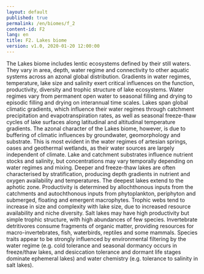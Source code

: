 ```yaml
---
layout: default
published: true
permalink: /en/biomes/f_2
content-id: F2
lang: en
title: F2. Lakes biome
version: v1.0, 2020-01-20 12:00:00
---
```


The Lakes biome includes lentic ecosystems defined by their still waters. They vary in area, depth, water regime and connectivity to other aquatic systems across an azonal global distribution. Gradients in water regimes, temperature, lake size and salinity exert critical influences on the function, productivity, diversity and trophic structure of lake ecosystems. Water regimes vary from permanent open water to seasonal filling and drying to episodic filling and drying on interannual time scales. Lakes span global climatic gradients, which influence their water regimes through catchment precipitation and evapotranspiration rates, as well as seasonal freeze-thaw cycles of lake surfaces along latitudinal and altitudinal temperature gradients. The azonal character of the Lakes biome, however, is due to buffering of climatic influences by groundwater, geomorphology and substrate. This is most evident in the water regimes of artesian springs, oases and geothermal wetlands, as their water sources are largely independent of climate. Lake and catchment substrates influence nutrient stocks and salinity, but concentrations may vary temporally depending on water regimes and mixing. Deeper and freeze-thaw lakes are often characterised by stratification, producing depth gradients in nutrient and oxygen availability and temperatures. The deepest lakes extend to the aphotic zone. Productivity is determined by allochthonous inputs from the catchments and autochthonous inputs from phytoplankton, periphyton and submerged, floating and emergent macrophytes. Trophic webs tend to increase in size and complexity with lake size, due to increased resource availability and niche diversity. Salt lakes may have high productivity but simple trophic structure, with high abundances of few species. Invertebrate detritivores consume fragments of organic matter, providing resources for macro-invertebrates, fish, waterbirds, reptiles and some mammals. Species traits appear to be strongly influenced by environmental filtering by the water regime (e.g. cold tolerance and seasonal dormancy occurs in freeze/thaw lakes, and desiccation tolerance and dormant life stages dominate ephemeral lakes) and water chemistry (e.g. tolerance  to salinity in salt lakes).
